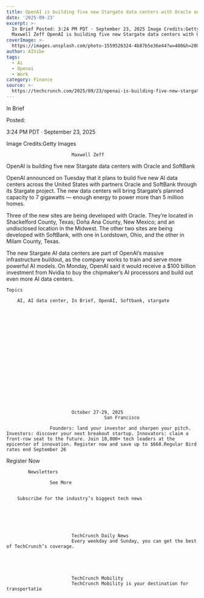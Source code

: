 ```yaml
---
title: OpenAI is building five new Stargate data centers with Oracle and SoftBank
date: '2025-09-23'
excerpt: >-
  In Brief Posted: 3:24 PM PDT · September 23, 2025 Image Credits:Getty Images
  Maxwell Zeff OpenAI is building five new Stargate data centers with Oracl...
coverImage: >-
  https://images.unsplash.com/photo-1559526324-4b87b5e36e44?w=400&h=200&fit=crop&auto=format
author: AIVibe
tags:
  - Ai
  - Openai
  - Work
category: Finance
source: >-
  https://techcrunch.com/2025/09/23/openai-is-building-five-new-stargate-data-centers-with-oracle-and-softbank/
---
```

In Brief



Posted:


3:24 PM PDT · September 23, 2025



Image Credits:Getty Images



	
		
							
											
									
					
		
							Maxwell Zeff
					
	



OpenAI is building five new Stargate data centers with Oracle and SoftBank


OpenAI announced on Tuesday that it plans to build five new AI data centers across the United States with partners Oracle and SoftBank through its Stargate project. The new data centers will bring Stargate’s planned capacity to 7 gigawatts — enough energy to power more than 5 million homes.

Three of the new sites are being developed with Oracle. They’re located in Shackelford County, Texas; Doña Ana County, New Mexico; and an undisclosed location in the Midwest. The other two sites are being developed with SoftBank, with one in Lordstown, Ohio, and the other in Milam County, Texas.


	
	




	
	



The new Stargate AI data centers are part of OpenAI’s massive infrastructure buildout, as the company works to train and serve more powerful AI models. On Monday, OpenAI said it would receive a $100 billion investment from Nvidia to buy the chipmaker’s AI processors and build out even more AI data centers.



	Topics
	
		AI, AI data center, In Brief, OpenAI, Softbank, stargate	









	
	






	
					
				
							October 27-29, 2025
										San Francisco
					
					Founders: land your investor and sharpen your pitch. Investors: discover your next breakout startup. Innovators: claim a front-row seat to the future. Join 10,000+ tech leaders at the epicenter of innovation. Register now and save up to $668.Regular Bird rates end September 26
				


Register Now


	








	
		
			Newsletters
							
					See More
				
					
		Subscribe for the industry’s biggest tech news
	
	
		
			
									
						
							TechCrunch Daily News
							Every weekday and Sunday, you can get the best of TechCrunch’s coverage.
							
						
					
									
						
							TechCrunch Mobility
							TechCrunch Mobility is your destination for transportatio
